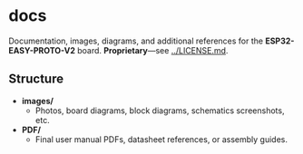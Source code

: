 # docs

Documentation, images, diagrams, and additional references for the **ESP32-EASY-PROTO-V2** board. **Proprietary**—see [../LICENSE.md](../LICENSE.md).

## Structure

- **images/**  
  - Photos, board diagrams, block diagrams, schematics screenshots, etc.
- **PDF/**  
  - Final user manual PDFs, datasheet references, or assembly guides.



